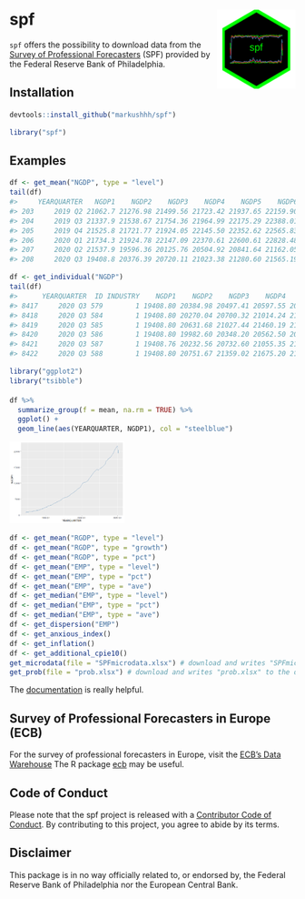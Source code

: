 <!-- README.md is generated from README.Rmd. Please edit that file -->

spf <a href='https://github.com/markushhh/spf'><img src='man/figures/sticker.png' align="right" height="138.5" /></a>
=====================================================================================================================

<!-- badges: start -->
<!-- badges: end -->

`spf` offers the possibility to download data from the [Survey of
Professional
Forecasters](https://www.philadelphiafed.org/research-and-data/real-time-center/survey-of-professional-forecasters/data-files)
(SPF) provided by the Federal Reserve Bank of Philadelphia.

Installation
------------

``` r
devtools::install_github("markushhh/spf")
```

``` r
library("spf")
```

Examples
--------

``` r
df <- get_mean("NGDP", type = "level")
tail(df)
#>     YEARQUARTER   NGDP1    NGDP2    NGDP3    NGDP4    NGDP5    NGDP6    NGDPA    NGDPB
#> 203     2019 Q2 21062.7 21276.98 21499.56 21723.42 21937.65 22159.90 21391.45 22254.96
#> 204     2019 Q3 21337.9 21538.67 21754.36 21964.99 22175.29 22388.01 21432.86 22277.63
#> 205     2019 Q4 21525.8 21721.77 21924.05 22145.50 22352.62 22565.83 21422.28 22248.00
#> 206     2020 Q1 21734.3 21924.78 22147.09 22370.61 22600.61 22828.48 22261.47 23166.72
#> 207     2020 Q2 21537.9 19596.36 20125.76 20504.92 20841.64 21162.05 20449.87 21310.22
#> 208     2020 Q3 19408.8 20376.39 20720.11 21023.38 21280.60 21565.19 20514.53 21461.45
```

``` r
df <- get_individual("NGDP")
tail(df)
#>      YEARQUARTER  ID INDUSTRY    NGDP1    NGDP2    NGDP3    NGDP4    NGDP5    NGDP6 NGDPA NGDPB
#> 8417     2020 Q3 579        1 19408.80 20384.98 20497.41 20597.55 20683.54 21126.87     1     1
#> 8418     2020 Q3 584        1 19408.80 20270.04 20700.32 21014.24 21244.12 21420.96     1     1
#> 8419     2020 Q3 585        1 19408.80 20631.68 21027.44 21460.19 21694.82 21804.55     1     1
#> 8420     2020 Q3 586        1 19408.80 19982.60 20348.20 20562.50 20786.30 21011.50     1     1
#> 8421     2020 Q3 587        1 19408.76 20232.56 20732.60 21055.35 21347.27 21608.73     1     1
#> 8422     2020 Q3 588        1 19408.80 20751.67 21359.02 21675.20 21996.78 22282.54     1     1
```

``` r
library("ggplot2")
library("tsibble")

df %>%
  summarize_group(f = mean, na.rm = TRUE) %>% 
  ggplot() +
  geom_line(aes(YEARQUARTER, NGDP1), col = "steelblue")
```

<img src="man/figures/README-df-1.png" width="40%" />

``` r
df <- get_mean("RGDP", type = "level")
df <- get_mean("RGDP", type = "growth")
df <- get_mean("RGDP", type = "pct")
df <- get_mean("EMP", type = "level")
df <- get_mean("EMP", type = "pct")
df <- get_mean("EMP", type = "ave")
df <- get_median("EMP", type = "level")
df <- get_median("EMP", type = "pct")
df <- get_median("EMP", type = "ave")
df <- get_dispersion("EMP")
df <- get_anxious_index()
df <- get_inflation()
df <- get_additional_cpie10()
get_microdata(file = "SPFmicrodata.xlsx") # download and writes "SPFmicrodata.xlsx" to the disk
get_prob(file = "prob.xlsx") # download and writes "prob.xlsx" to the disk
```

The
[documentation](https://www.philadelphiafed.org/-/media/research-and-data/real-time-center/survey-of-professional-forecasters/spf-documentation.pdf?la=en)
is really helpful.

Survey of Professional Forecasters in Europe (ECB)
--------------------------------------------------

For the survey of professional forecasters in Europe, visit the [ECB’s
Data Warehouse](https://sdw.ecb.europa.eu/browse.do?node=9691152) The R
package [ecb](https://github.com/expersso/ecb) may be useful.

Code of Conduct
---------------

Please note that the spf project is released with a [Contributor Code of
Conduct](https://github.com/markushhh/spf/CODE_OF_CONDUCT.md). By
contributing to this project, you agree to abide by its terms.

Disclaimer
----------

This package is in no way officially related to, or endorsed by, the
Federal Reserve Bank of Philadelphia nor the European Central Bank.
